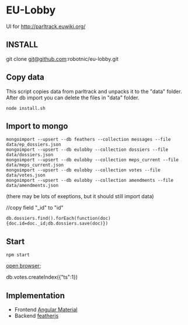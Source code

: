 # EU-Lobby

UI for http://parltrack.euwiki.org/

## INSTALL

git clone git@github.com:robotnic/eu-lobby.git


Copy data
---------
This script copies data from parltrack and unpacks it to the "data" folder. After db import you can delete the files in "data" folder.
```
node install.sh
```

Import to mongo
--------------
```
mongoimport --upsert --db feathers --collection messages --file data/ep_dossiers.json
mongoimport --upsert --db eulobby --collection dossiers --file data/dossiers.json 
mongoimport --upsert --db eulobby --collection meps_current --file data/meps_current.json 
mongoimport --upsert --db eulobby --collection votes --file data/votes.json 
mongoimport --upsert --db eulobby --collection amendments --file data/amendments.json 
```
(there may be lots of exeptions, but it should still import data)


//copy field "_id" to "id"
```
db.dossiers.find().forEach(function(doc){doc.id=doc._id;db.dossiers.save(doc)})

```

Start
--------
```
npm start
```
[open browser](http://localhost:3030);

db.votes.createIndex({"ts":1})



## Implementation

* Frontend [Angular Material](https://material.angularjs.org/latest/)
* Backend [featherjs](http://feathersjs.com/)


